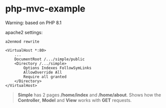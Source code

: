 # php-mvc-example

Warning: based on PHP 8.1

apache2 settings:
```
a2enmod rewrite
```
```
<VirtualHost *:80>
    ...
    DocumentRoot /.../simple/public
    <Directory /.../simple>
        Options Indexes FollowSymLinks
        AllowOverride All
        Require all granted
    </Directory>
</VirtualHost>
```
>**Simple** has 2 pages **/home/index** and **/home/about**.
Shows how the **Controller**, **Model** and **View** works with **GET** requests.
